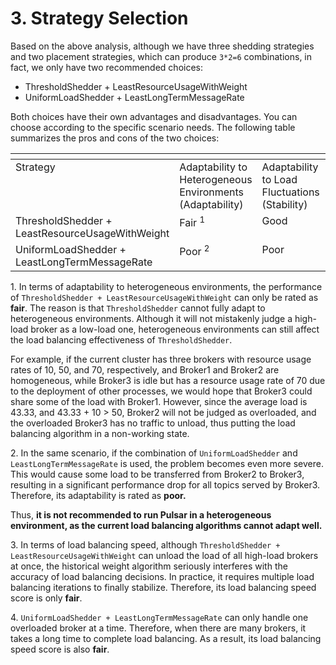 # 3. Strategy Selection

Based on the above analysis, although we have three shedding strategies and two placement strategies, which can produce `3*2=6` combinations, in fact, we only have two recommended choices:

* ThresholdShedder + LeastResourceUsageWithWeight
* UniformLoadShedder + LeastLongTermMessageRate

Both choices have their own advantages and disadvantages. You can choose according to the specific scenario needs. The following table summarizes the pros and cons of the two choices:

<table data-header-hidden><thead><tr><th valign="top"></th><th valign="top"></th><th valign="top"></th><th valign="top"></th><th valign="top"></th><th valign="top"></th></tr></thead><tbody><tr><td valign="top">Strategy</td><td valign="top">Adaptability to Heterogeneous Environments (Adaptability)</td><td valign="top">Adaptability to Load Fluctuations (Stability)</td><td valign="top">Over Placement (Correctness)</td><td valign="top">Over Unloading (Correctness)</td><td valign="top">Speed</td></tr><tr><td valign="top">ThresholdShedder + LeastResourceUsageWithWeight</td><td valign="top">Fair <sup>1</sup></td><td valign="top">Good</td><td valign="top">Poor</td><td valign="top">Poor</td><td valign="top">Fair <sup>3</sup></td></tr><tr><td valign="top">UniformLoadShedder + LeastLongTermMessageRate</td><td valign="top">Poor <sup>2</sup></td><td valign="top">Poor</td><td valign="top">Good</td><td valign="top">Good</td><td valign="top">Fair <sup>4</sup></td></tr></tbody></table>

1\. In terms of adaptability to heterogeneous environments, the performance of `ThresholdShedder + LeastResourceUsageWithWeight` can only be rated as **fair**. The reason is that `ThresholdShedder` cannot fully adapt to heterogeneous environments. Although it will not mistakenly judge a high-load broker as a low-load one, heterogeneous environments can still affect the load balancing effectiveness of `ThresholdShedder`.

&#x20;For example, if the current cluster has three brokers with resource usage rates of 10, 50, and 70, respectively, and Broker1 and Broker2 are homogeneous, while Broker3 is idle but has a resource usage rate of 70 due to the deployment of other processes, we would hope that Broker3 could share some of the load with Broker1. However, since the average load is 43.33, and 43.33 + 10 > 50, Broker2 will not be judged as overloaded, and the overloaded Broker3 has no traffic to unload, thus putting the load balancing algorithm in a non-working state.



2\. In the same scenario, if the combination of `UniformLoadShedder` and `LeastLongTermMessageRate` is used, the problem becomes even more severe. This would cause some load to be transferred from Broker2 to Broker3, resulting in a significant performance drop for all topics served by Broker3. Therefore, its adaptability is rated as **poor.**

Thus, **it is not recommended to run Pulsar in a heterogeneous environment, as the current load balancing algorithms cannot adapt well.**

&#x20;

3\. In terms of load balancing speed, although `ThresholdShedder + LeastResourceUsageWithWeight` can unload the load of all high-load brokers at once, the historical weight algorithm seriously interferes with the accuracy of load balancing decisions. In practice, it requires multiple load balancing iterations to finally stabilize. Therefore, its load balancing speed score is only **fair**.

&#x20;

4\. `UniformLoadShedder + LeastLongTermMessageRate` can only handle one overloaded broker at a time. Therefore, when there are many brokers, it takes a long time to complete load balancing. As a result, its load balancing speed score is also **fair**.

&#x20;














